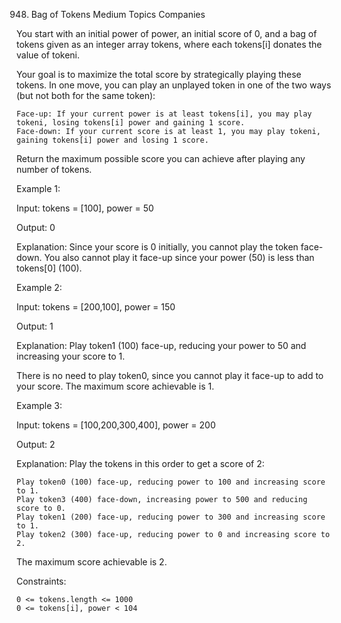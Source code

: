 948. Bag of Tokens
Medium
Topics
Companies

You start with an initial power of power, an initial score of 0, and a bag of tokens given as an integer array tokens, where each tokens[i] donates the value of tokeni.

Your goal is to maximize the total score by strategically playing these tokens. In one move, you can play an unplayed token in one of the two ways (but not both for the same token):

    Face-up: If your current power is at least tokens[i], you may play tokeni, losing tokens[i] power and gaining 1 score.
    Face-down: If your current score is at least 1, you may play tokeni, gaining tokens[i] power and losing 1 score.

Return the maximum possible score you can achieve after playing any number of tokens.

 

Example 1:

Input: tokens = [100], power = 50

Output: 0

Explanation: Since your score is 0 initially, you cannot play the token face-down. You also cannot play it face-up since your power (50) is less than tokens[0] (100).

Example 2:

Input: tokens = [200,100], power = 150

Output: 1

Explanation: Play token1 (100) face-up, reducing your power to 50 and increasing your score to 1.

There is no need to play token0, since you cannot play it face-up to add to your score. The maximum score achievable is 1.

Example 3:

Input: tokens = [100,200,300,400], power = 200

Output: 2

Explanation: Play the tokens in this order to get a score of 2:

    Play token0 (100) face-up, reducing power to 100 and increasing score to 1.
    Play token3 (400) face-down, increasing power to 500 and reducing score to 0.
    Play token1 (200) face-up, reducing power to 300 and increasing score to 1.
    Play token2 (300) face-up, reducing power to 0 and increasing score to 2.

The maximum score achievable is 2.

 

Constraints:

    0 <= tokens.length <= 1000
    0 <= tokens[i], power < 104

